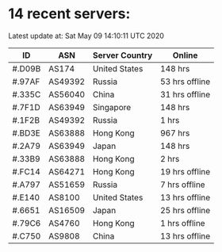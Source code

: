 # 14 recent servers:

Latest update at: Sat May 09 14:10:11 UTC 2020

| ID | ASN | Server Country | Online |
| -- | --- | -------------- | ------ |
| #.D09B | AS174 | United States | 148 hrs |
| #.97AF | AS49392 | Russia | 53 hrs offline |
| #.335C | AS56040 | China | 31 hrs offline |
| #.7F1D | AS63949 | Singapore | 148 hrs |
| #.1F2B | AS49392 | Russia | 1 hrs |
| #.BD3E | AS63888 | Hong Kong | 967 hrs |
| #.2A79 | AS63949 | Japan | 148 hrs |
| #.33B9 | AS63888 | Hong Kong | 2 hrs |
| #.FC14 | AS64271 | Hong Kong | 19 hrs offline |
| #.A797 | AS51659 | Russia | 7 hrs offline |
| #.E140 | AS8100 | United States | 13 hrs offline |
| #.6651 | AS16509 | Japan | 25 hrs offline |
| #.79C6 | AS4760 | Hong Kong | 1 hrs offline |
| #.C750 | AS9808 | China | 13 hrs offline |


